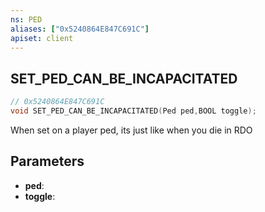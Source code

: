 ```yaml
---
ns: PED
aliases: ["0x5240864E847C691C"]
apiset: client
---
```

## SET_PED_CAN_BE_INCAPACITATED

```c
// 0x5240864E847C691C
void SET_PED_CAN_BE_INCAPACITATED(Ped ped,BOOL toggle);
```

When set on a player ped, its just like when you die in RDO

## Parameters
* **ped**:
* **toggle**:



